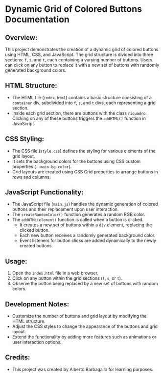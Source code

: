 # Dynamic Grid of Colored Buttons Documentation

## Overview:
This project demonstrates the creation of a dynamic grid of colored buttons using HTML, CSS, and JavaScript. The grid structure is divided into three sections: `f`, `s`, and `t`, each containing a varying number of buttons. Users can click on any button to replace it with a new set of buttons with randomly generated background colors.

## HTML Structure:
- The HTML file (`index.html`) contains a basic structure consisting of a `container` div, subdivided into `f`, `s`, and `t` divs, each representing a grid section.
- Inside each grid section, there are buttons with the class `riquadro`. Clicking on any of these buttons triggers the `addHTML()` function in JavaScript.

## CSS Styling:
- The CSS file (`style.css`) defines the styling for various elements of the grid layout.
- It sets the background colors for the buttons using CSS custom properties (`--main-bg-color`).
- Grid layouts are created using CSS Grid properties to arrange buttons in rows and columns.

## JavaScript Functionality:
- The JavaScript file (`main.js`) handles the dynamic generation of colored buttons and their replacement upon user interaction.
- The `createRandomColor()` function generates a random RGB color.
- The `addHTML(element)` function is called when a button is clicked.
  - It creates a new set of buttons within a `div` element, replacing the clicked button.
  - Each new button receives a randomly generated background color.
  - Event listeners for button clicks are added dynamically to the newly created buttons.

## Usage:
1. Open the `index.html` file in a web browser.
2. Click on any button within the grid sections (`f`, `s`, or `t`).
3. Observe the button being replaced by a new set of buttons with random colors.

## Development Notes:
- Customize the number of buttons and grid layout by modifying the HTML structure.
- Adjust the CSS styles to change the appearance of the buttons and grid layout.
- Extend the functionality by adding more features such as animations or user interaction options.

## Credits:
- This project was created by Alberto Barbagallo for learning purposes.
